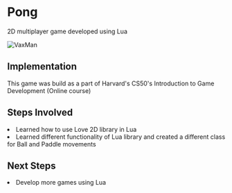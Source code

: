 # Pong
2D multiplayer game developed using Lua

![VaxMan](https://user-images.githubusercontent.com/70450861/167308519-6fda97e1-c747-48aa-94a0-d600f5ad845d.png)


## Implementation
This game was build as a part of Harvard's CS50's Introduction to Game Development (Online course) 

## Steps Involved
<li> Learned how to use Love 2D library in Lua
<li> Learned different functionality of Lua library and created a different class for Ball and Paddle movements

## Next Steps
<li> Develop more games using Lua
